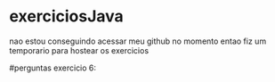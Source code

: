 # exerciciosJava
nao estou conseguindo acessar meu github no momento entao fiz um temporario para hostear os exercicios

#perguntas exercicio 6:
